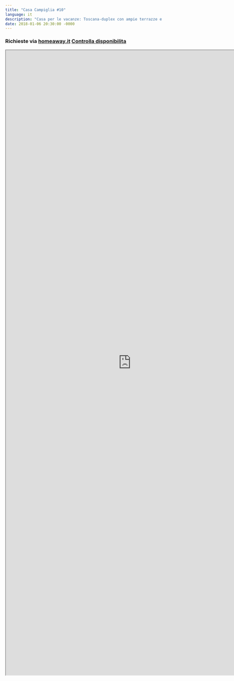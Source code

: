 ```yaml
---
title: "Casa Campiglia #10"
language: it
description: "Casa per le vacanze: Toscana-duplex con ampie terrazze e giardini in città medievale"
date: 2018-01-06 20:30:00 -0000
---
```


<h3>Richieste via <a href="https://www.homeaway.it/affitto-vacanze/p2391784">homeaway.it</a> 
<!--o direttamente a <strong><a href="mailto:info@casacampiglia.eu">info@casacampiglia.eu </a></strong>!
<br>-->
<a href="https://www.homeaway.it/affitto-vacanze/p2391784#calendar" >Controlla disponibilita</a></h3>
<center>
<iframe src="https://www.homeaway.it/affitto-vacanze/p2391784" width="800" height="2000"></iframe>
</center>
